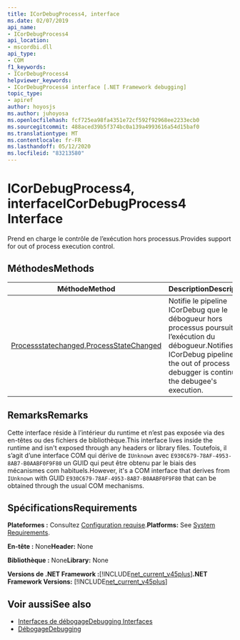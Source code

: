 ```yaml
---
title: ICorDebugProcess4, interface
ms.date: 02/07/2019
api_name:
- ICorDebugProcess4
api_location:
- mscordbi.dll
api_type:
- COM
f1_keywords:
- ICorDebugProcess4
helpviewer_keywords:
- ICorDebugProcess4 interface [.NET Framework debugging]
topic_type:
- apiref
author: hoyosjs
ms.author: juhoyosa
ms.openlocfilehash: fcf725ea98fa4351e72cf592f92968ee2233ecb0
ms.sourcegitcommit: 488aced39b5f374bc0a139a4993616a54d15baf0
ms.translationtype: MT
ms.contentlocale: fr-FR
ms.lasthandoff: 05/12/2020
ms.locfileid: "83213580"
---
```

# <a name="icordebugprocess4-interface"></a><span data-ttu-id="9f5a0-102">ICorDebugProcess4, interface</span><span class="sxs-lookup"><span data-stu-id="9f5a0-102">ICorDebugProcess4 Interface</span></span>

<span data-ttu-id="9f5a0-103">Prend en charge le contrôle de l’exécution hors processus.</span><span class="sxs-lookup"><span data-stu-id="9f5a0-103">Provides support for out of process execution control.</span></span>

## <a name="methods"></a><span data-ttu-id="9f5a0-104">Méthodes</span><span class="sxs-lookup"><span data-stu-id="9f5a0-104">Methods</span></span>

| <span data-ttu-id="9f5a0-105">Méthode</span><span class="sxs-lookup"><span data-stu-id="9f5a0-105">Method</span></span>                                                                 | <span data-ttu-id="9f5a0-106">Description</span><span class="sxs-lookup"><span data-stu-id="9f5a0-106">Description</span></span>                                                                                             |
| ---------------------------------------------------------------------- | ------------------------------------------------------------------------------------------------------- |
| [<span data-ttu-id="9f5a0-107">Processstatechanged,</span><span class="sxs-lookup"><span data-stu-id="9f5a0-107">ProcessStateChanged</span></span>](icordebugprocess4-processstatechanged-method.md) | <span data-ttu-id="9f5a0-108">Notifie le pipeline ICorDebug que le débogueur hors processus poursuit l’exécution du débogueur.</span><span class="sxs-lookup"><span data-stu-id="9f5a0-108">Notifies the ICorDebug pipeline that the out of process debugger is continuing the debugee's execution.</span></span> |

## <a name="remarks"></a><span data-ttu-id="9f5a0-109">Remarks</span><span class="sxs-lookup"><span data-stu-id="9f5a0-109">Remarks</span></span>

<span data-ttu-id="9f5a0-110">Cette interface réside à l’intérieur du runtime et n’est pas exposée via des en-têtes ou des fichiers de bibliothèque.</span><span class="sxs-lookup"><span data-stu-id="9f5a0-110">This interface lives inside the runtime and isn't exposed through any headers or library files.</span></span> <span data-ttu-id="9f5a0-111">Toutefois, il s’agit d’une interface COM qui dérive de `IUnknown` avec `E930C679-78AF-4953-8AB7-B0AABF0F9F80` un GUID qui peut être obtenu par le biais des mécanismes com habituels.</span><span class="sxs-lookup"><span data-stu-id="9f5a0-111">However, it's a COM interface that derives from `IUnknown` with GUID `E930C679-78AF-4953-8AB7-B0AABF0F9F80` that can be obtained through the usual COM mechanisms.</span></span>

## <a name="requirements"></a><span data-ttu-id="9f5a0-112">Spécifications</span><span class="sxs-lookup"><span data-stu-id="9f5a0-112">Requirements</span></span>

<span data-ttu-id="9f5a0-113">**Plateformes :** Consultez [Configuration requise](../../get-started/system-requirements.md).</span><span class="sxs-lookup"><span data-stu-id="9f5a0-113">**Platforms:** See [System Requirements](../../get-started/system-requirements.md).</span></span>

<span data-ttu-id="9f5a0-114">**En-tête :** None</span><span class="sxs-lookup"><span data-stu-id="9f5a0-114">**Header:** None</span></span>

<span data-ttu-id="9f5a0-115">**Bibliothèque :** None</span><span class="sxs-lookup"><span data-stu-id="9f5a0-115">**Library:** None</span></span>

<span data-ttu-id="9f5a0-116">**Versions de .NET Framework :**[!INCLUDE[net_current_v45plus](../../../../includes/net-current-v20plus-md.md)]</span><span class="sxs-lookup"><span data-stu-id="9f5a0-116">**.NET Framework Versions:** [!INCLUDE[net_current_v45plus](../../../../includes/net-current-v20plus-md.md)]</span></span>

## <a name="see-also"></a><span data-ttu-id="9f5a0-117">Voir aussi</span><span class="sxs-lookup"><span data-stu-id="9f5a0-117">See also</span></span>

- [<span data-ttu-id="9f5a0-118">Interfaces de débogage</span><span class="sxs-lookup"><span data-stu-id="9f5a0-118">Debugging Interfaces</span></span>](debugging-interfaces.md)
- [<span data-ttu-id="9f5a0-119">Débogage</span><span class="sxs-lookup"><span data-stu-id="9f5a0-119">Debugging</span></span>](index.md)
